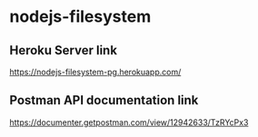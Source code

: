 # nodejs-filesystem

## Heroku Server link
https://nodejs-filesystem-pg.herokuapp.com/

## Postman API documentation link
https://documenter.getpostman.com/view/12942633/TzRYcPx3
